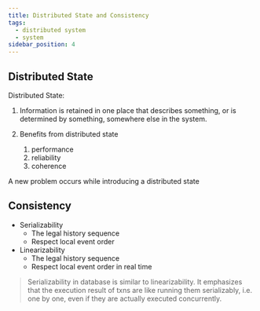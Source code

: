```yaml
---
title: Distributed State and Consistency
tags:
  - distributed system
  - system
sidebar_position: 4
---
```


## Distributed State

Distributed State:

1. Information is retained in one place that describes something, or is determined by something, somewhere else in the system.

2. Benefits from distributed state
   1. performance
   2. reliability
   3. coherence

A new problem occurs while introducing a distributed state

## Consistency

- Serializability
  - The legal history sequence
  - Respect local event order
- Linearizability
  - The legal history sequence
  - Respect local event order in real time

> Serializability in database is similar to linearizability. It emphasizes that the execution result of txns are like running them serializably, i.e. one by one, even if they are actually executed concurrently.

